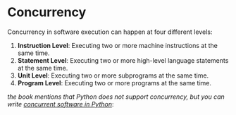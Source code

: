 # Concurrency

Concurrency in software execution can happen at four different levels:

1. **Instruction Level**: Executing two or more machine instructions at the same time. 
2. **Statement Level**: Executing two or more high-level language statements at the same time.
3. **Unit Level**: Executing two or more subprograms at the same time.
4. **Program Level**: Executing two or more programs at the same time. 

_the book mentions that Python does not support concurrency, but you can write [concurrent software in Python](https://github.com/noah-de/swel/blob/master/References/parallel_execution.py)_:

```
